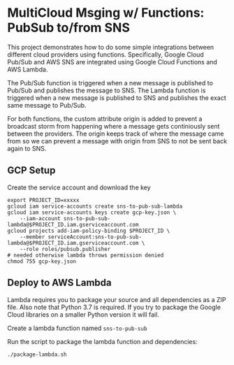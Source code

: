 # MultiCloud Msging w/ Functions: PubSub to/from SNS

This project demonstrates how to do some simple integrations between different
cloud providers using functions. Specifically, Google Cloud Pub/Sub and AWS
SNS are integrated using Google Cloud Functions and AWS Lambda.

The Pub/Sub function is triggered when a new message is published to Pub/Sub
and publishes the message to SNS.
The Lambda function is triggered when a new message is published to SNS and
publishes the exact same message to Pub/Sub.

For both functions, the custom attribute origin is added to prevent a
broadcast storm from happening where a message gets continiously sent
between the providers. The origin keeps track of where the message came from
so we can prevent a message with origin from SNS to not be sent back again
to SNS.


## GCP Setup
Create the service account and download the key
```
export PROJECT_ID=xxxxx
gcloud iam service-accounts create sns-to-pub-sub-lambda
gcloud iam service-accounts keys create gcp-key.json \
    --iam-account sns-to-pub-sub-lambda@$PROJECT_ID.iam.gserviceaccount.com
gcloud projects add-iam-policy-binding $PROJECT_ID \
    --member serviceAccount:sns-to-pub-sub-lambda@$PROJECT_ID.iam.gserviceaccount.com \
    --role roles/pubsub.publisher
# needed otherwise lambda throws permission denied
chmod 755 gcp-key.json
```

## Deploy to AWS Lambda
Lambda requires you to package your source and all dependencies as a ZIP file.
Also note that Python 3.7 is required. If you try to package the Google Cloud
libraries on a smaller Python version it will fail.

Create a lambda function named `sns-to-pub-sub`

Run the script to package the lambda function and dependencies:
```
./package-lambda.sh
```
